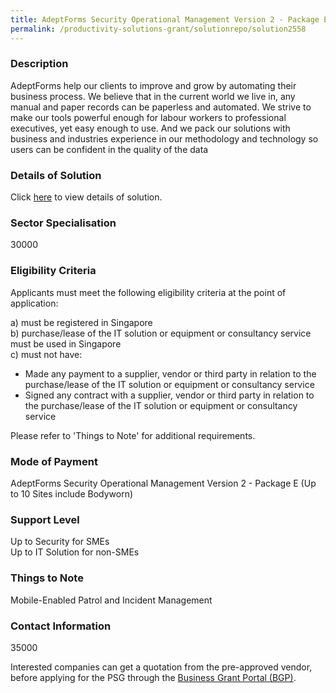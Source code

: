 ```yaml
---
title: AdeptForms Security Operational Management Version 2 - Package E (Up to 10 Sites include Bodyworn)
permalink: /productivity-solutions-grant/solutionrepo/solution2558
---
```


### Description

AdeptForms help our clients to improve and grow by automating their business process. We believe that in the current world we live in, any manual and paper records can be paperless and automated. We strive to make our tools powerful enough for labour workers to professional executives, yet easy enough to use. And we pack our solutions with business and industries experience in our methodology and technology so users can be confident in the quality of the data

### Details of Solution

Click <a href='Adept Ventures Pte Ltd' target='_blank' rel='noopener'>here</a> to view details of solution.

### Sector Specialisation

 30000 

### Eligibility Criteria

Applicants must meet the following eligibility criteria at the point of application:

a) must be registered in Singapore <br>
b) purchase/lease of the IT solution or equipment or consultancy service must be used in Singapore <br>
c) must not have:
- Made any payment to a supplier, vendor or third party in relation to the purchase/lease of the IT solution or equipment or consultancy service
- Signed any contract with a supplier, vendor or third party in relation to the purchase/lease of the IT solution or equipment or consultancy service

Please refer to 'Things to Note' for additional requirements.

### Mode of Payment
AdeptForms Security Operational Management Version 2 - Package E (Up to 10 Sites include Bodyworn)

### Support Level
Up to Security for SMEs <br>
Up to IT Solution for non-SMEs

### Things to Note
Mobile-Enabled Patrol and Incident Management

### Contact Information
35000

Interested companies can get a quotation from the pre-approved vendor, before applying for the PSG through the <a target='_blank' rel='noopener' href='https://www.businessgrants.gov.sg/'>Business Grant Portal (BGP)</a>.
